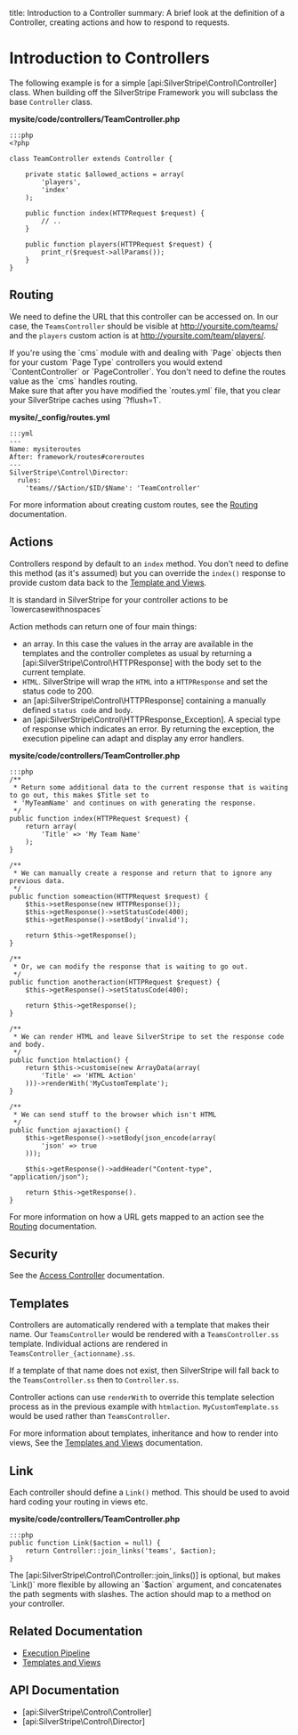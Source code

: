 title: Introduction to a Controller
summary: A brief look at the definition of a Controller, creating actions and how to respond to requests.

# Introduction to Controllers

The following example is for a simple [api:SilverStripe\Control\Controller] class. When building off the SilverStripe Framework you will
subclass the base `Controller` class.

**mysite/code/controllers/TeamController.php**

	:::php
	<?php
	
	class TeamController extends Controller {
			
		private static $allowed_actions = array(
			'players',
			'index'
		);
		
		public function index(HTTPRequest $request) {
			// ..
		}

		public function players(HTTPRequest $request) {
			print_r($request->allParams());
		}
	}

## Routing

We need to define the URL that this controller can be accessed on. In our case, the `TeamsController` should be visible 
at http://yoursite.com/teams/ and the `players` custom action is at http://yoursite.com/team/players/.

<div class="info" markdown="1">
If you're using the `cms` module with and dealing with `Page` objects then for your custom `Page Type` controllers you 
would extend `ContentController` or `PageController`. You don't need to define the routes value as the `cms` handles 
routing.
</div>

<div class="alert" markdown="1">
Make sure that after you have modified the `routes.yml` file, that you clear your SilverStripe caches using `?flush=1`.
</div>

**mysite/_config/routes.yml**

	:::yml
	---
	Name: mysiteroutes
	After: framework/routes#coreroutes
	---
	SilverStripe\Control\Director:
	  rules:
	    'teams//$Action/$ID/$Name': 'TeamController'


For more information about creating custom routes, see the [Routing](routing) documentation.

## Actions

Controllers respond by default to an `index` method. You don't need to define this method (as it's assumed) but you
can override the `index()` response to provide custom data back to the [Template and Views](../templates). 

<div class="notice" markdown="1">
It is standard in SilverStripe for your controller actions to be `lowercasewithnospaces`
</div>

Action methods can return one of four main things:

* an array. In this case the values in the array are available in the templates and the controller completes as usual by returning a [api:SilverStripe\Control\HTTPResponse] with the body set to the current template.
* `HTML`. SilverStripe will wrap the `HTML` into a `HTTPResponse` and set the status code to 200.
* an [api:SilverStripe\Control\HTTPResponse] containing a manually defined `status code` and `body`.
* an [api:SilverStripe\Control\HTTPResponse_Exception]. A special type of response which indicates an error. By returning the exception, the execution pipeline can adapt and display any error handlers.

**mysite/code/controllers/TeamController.php**

	:::php
	/**
	 * Return some additional data to the current response that is waiting to go out, this makes $Title set to 
	 * 'MyTeamName' and continues on with generating the response.
	 */
	public function index(HTTPRequest $request) {
		return array(
			'Title' => 'My Team Name'
		);
	}

	/**
	 * We can manually create a response and return that to ignore any previous data.
	 */
	public function someaction(HTTPRequest $request) {
		$this->setResponse(new HTTPResponse());
		$this->getResponse()->setStatusCode(400);
		$this->getResponse()->setBody('invalid');

		return $this->getResponse();
	}

	/**
	 * Or, we can modify the response that is waiting to go out.
	 */
	public function anotheraction(HTTPRequest $request) {
		$this->getResponse()->setStatusCode(400);

		return $this->getResponse();
	}

	/**
	 * We can render HTML and leave SilverStripe to set the response code and body.
	 */
	public function htmlaction() {
		return $this->customise(new ArrayData(array(
			'Title' => 'HTML Action'
		)))->renderWith('MyCustomTemplate');
	}

	/**
	 * We can send stuff to the browser which isn't HTML
	 */
	public function ajaxaction() {
		$this->getResponse()->setBody(json_encode(array(
			'json' => true
		)));

		$this->getResponse()->addHeader("Content-type", "application/json");

		return $this->getResponse().
	}

For more information on how a URL gets mapped to an action see the [Routing](routing) documentation.

## Security

See the [Access Controller](access_control) documentation.

## Templates

Controllers are automatically rendered with a template that makes their name. Our `TeamsController` would be rendered
with a `TeamsController.ss` template. Individual actions are rendered in `TeamsController_{actionname}.ss`. 

If a template of that name does not exist, then SilverStripe will fall back to the `TeamsController.ss` then to 
`Controller.ss`.

Controller actions can use `renderWith` to override this template selection process as in the previous example with 
`htmlaction`. `MyCustomTemplate.ss` would be used rather than `TeamsController`.

For more information about templates, inheritance and how to render into views, See the 
[Templates and Views](../templates) documentation.

## Link

Each controller should define a `Link()` method. This should be used to avoid hard coding your routing in views etc.

**mysite/code/controllers/TeamController.php**

	:::php
	public function Link($action = null) {
		return Controller::join_links('teams', $action);
	}

<div class="info" markdown="1">
The [api:SilverStripe\Control\Controller::join_links()] is optional, but makes `Link()` more flexible by allowing an `$action` argument, and concatenates the path segments with slashes. The action should map to a method on your controller.
</div>

## Related Documentation

* [Execution Pipeline](../execution_pipeline)
* [Templates and Views](../templates)

## API Documentation

* [api:SilverStripe\Control\Controller]
* [api:SilverStripe\Control\Director]

